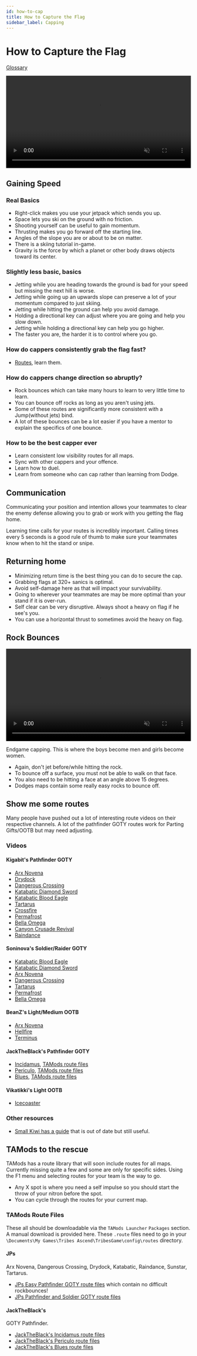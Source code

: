 ```yaml
---
id: how-to-cap
title: How to Capture the Flag
sidebar_label: Capping
---
```

# How to Capture the Flag

[Glossary](guide-quick#glossary)

<video width="100%" height="auto" autoplay="true" muted loop preload="metadata">
  <source src="/video/cap-arx-back.webm" type="video/webm"></source>Your browser does not support .webm video.
</video>

## Gaining Speed
### Real Basics
<!-- TODO Move to guide-movement -->
- Right-click makes you use your jetpack which sends you up.
- Space lets you ski on the ground with no friction.
- Shooting yourself can be useful to gain momentum. 
- Thrusting makes you go forward off the starting line.
- Angles of the slope you are or about to be on matter. 
- There is a skiing tutorial in-game.
- Gravity is the force by which a planet or other body draws objects toward its center.

### Slightly less basic, basics

- Jetting while you are heading towards the ground is bad for your speed but missing the next hill is worse.
- Jetting while going up an upwards slope can preserve a lot of your momentum compared to just skiing.
- Jetting while hitting the ground can help you avoid damage.
- Holding a directional key can adjust where you are going and help you slow down.
- Jetting while holding a directional key can help you go higher.
- The faster you are, the harder it is to control where you go.

### How do cappers consistently grab the flag fast?
- [Routes](how-to-cap#show-me-some-routes), learn them. 

### How do cappers change direction so abruptly? 
- Rock bounces which can take many hours to learn to very little time to learn.
- You can bounce off rocks as long as you aren't using jets. 
- Some of these routes are significantly more consistent with a Jump(without jets) bind.
- A lot of these bounces can be a lot easier if you have a mentor to explain the specifics of one bounce.

### How to be the best capper ever
- Learn consistent low visibility routes for all maps.
- Sync with other cappers and your offence.
- Learn how to duel.
- Learn from someone who can cap rather than learning from Dodge.

## Communication
Communicating your position and intention allows your teammates to clear the enemy defense allowing you to grab or work with you getting the flag home.

Learning time calls for your routes is incredibly important. Calling times every 5 seconds is a good rule of thumb to make sure your teammates know when to hit the stand or snipe.

## Returning home
- Minimizing return time is the best thing you can do to secure the cap.
- Grabbing flags at 320+ sanics is optimal. 
- Avoid self-damage here as that will impact your survivability. 
- Going to wherever your teammates are may be more optimal than your stand if it is over-run.
- Self clear can be very disruptive. Always shoot a heavy on flag if he see's you.
- You can use a horizontal thrust to sometimes avoid the heavy on flag.

## Rock Bounces

<video width="100%" height="auto" autoplay="true" muted loop preload="metadata">
  <source src="/video/kata-ds-bounce.webm" type="video/webm"></source>Your browser does not support .webm video.
</video>

Endgame capping. This is where the boys become men and girls become women.

- Again, don't jet before/while hitting the rock.
- To bounce off a surface, you must not be able to walk on that face.
- You also need to be hitting a face at an angle above 15 degrees.
- Dodges maps contain some really easy rocks to bounce off. 

## Show me some routes
Many people have pushed out a lot of interesting route videos on their respective channels. A lot of the pathfinder GOTY routes work for Parting Gifts/OOTB but may need adjusting.

<!--- TODO Commenting out as incomplete.
### Map Index
- [Arx Novena](capping/how-to-cap-arx-novena)
- [Bella Omega](capping/how-to-cap-bella-omega)
- [Blueshift](capping/how-to-cap-blueshift)
- [Crossfire](capping/how-to-cap-crossfire)
- [Canyon Crusade Revival](capping/how-to-cap-canyon-crusade-revival)
- [Dangerous Crossing](capping/how-to-cap-dangerous-crossing)
- [Drydock](capping/how-to-cap-drydock)
- [Hellfire](capping/how-to-cap-hellfire)
- [Ice Coaster](capping/how-to-cap-ice-coaster)
- [Katabatic](capping/how-to-cap-katabatic)
- [Perdition](capping/how-to-cap-perdition)
- [Permafrost](capping/how-to-cap-permafrost)
- [Raindance](capping/how-to-cap-raindance)
- [Stonehenge](capping/how-to-cap-stonehenge)
- [Sunstar](capping/how-to-cap-sunstar)
- [Tartarus](capping/how-to-cap-tartarus)
- [Temple Ruins](capping/how-to-cap-temple-ruins)
- [Terminus](capping/how-to-cap-terminus)
-->
### Videos
#### Kigabit's Pathfinder GOTY
- [Arx Novena](http://www.youtube.com/playlist?list=PLor2TDMmuFQwnmNLx9nuUsGSDmibNCCou)
- [Drydock](http://www.youtube.com/playlist?list=PLor2TDMmuFQxmii8JNoFdInjV5i1HcBaW)
- [Dangerous Crossing](http://www.youtube.com/playlist?list=PLor2TDMmuFQzpmX0wu4jpE4Va6G8nkcjk)
- [Katabatic Diamond Sword](http://www.youtube.com/playlist?list=PLor2TDMmuFQz9ev1X4UWm3jFcvEx5mvhq)
- [Katabatic Blood Eagle](http://www.youtube.com/playlist?list=PLor2TDMmuFQzShkKJSFmls9ZefKRwG5aZ)
- [Tartarus](http://www.youtube.com/playlist?list=PLor2TDMmuFQxGmWe7CLKvHXfcrwa4vSRY)
- [Crossfire](http://www.youtube.com/playlist?list=PLor2TDMmuFQxgVQlVt952XjigViEbwM5t)
- [Permafrost](http://www.youtube.com/playlist?list=PLor2TDMmuFQxq5zzhKwk92G1aiXiIDZEp)
- [Bella Omega](http://www.youtube.com/playlist?list=PLor2TDMmuFQx60qYp3XsqAPkTxEg3cOL3)
- [Canyon Crusade Revival](http://www.youtube.com/playlist?list=PLor2TDMmuFQyTwG_3Vyby0sfdBOLeGu2r)
- [Raindance](http://www.youtube.com/playlist?list=PLor2TDMmuFQzP3wBliilpmDv9rhKb6Uk0)

#### Soninova's Soldier/Raider GOTY
- [Katabatic Blood Eagle](http://www.youtube.com/watch?v=pGia8sVounA)
- [Katabatic Diamond Sword](http://www.youtube.com/watch?v=bvrvCprj7oo)
- [Arx Novena](http://www.youtube.com/watch?v=9Mz8exyhBrs)
- [Dangerous Crossing](http://www.youtube.com/watch?v=W6fBtEe4938)
- [Tartarus](http://www.youtube.com/watch?v=yEL3d1gN4iQ)
- [Permafrost](http://www.youtube.com/watch?v=8EXJsaZPNeY)
- [Bella Omega](https://youtu.be/_XGpuNuo6Zo)

#### BeanZ's Light/Medium OOTB
- [Arx Novena](https://youtu.be/CahvqJRwoWA)
- [Hellfire](https://youtu.be/5NKH5JEvOoA)
- [Terminus](https://youtu.be/07SAYWskQ6s)

#### JackTheBlack's Pathfinder GOTY
- [Incidamus](https://youtu.be/-SerjnmOvns), [TAMods route files](/routes/jacktheblacks-blues-routes.zip)
- [Periculo](https://youtu.be/izQGpW2qAc8), [TAMods route files](/routes/jacktheblacks-periculo-routes.zip)
- [Blues](https://youtu.be/I_VKMFYgrgA), [TAMods route files](/routes/jacktheblacks-blues-routes.zip)

#### Vikatikki's Light OOTB
- [Icecoaster](https://youtu.be/JShaimqA-MU)

### Other resources
- [Small Kiwi has a guide](https://youtu.be/5aoD0HuefiU) that is out of date but still useful.

## TAMods to the rescue
TAMods has a route library that will soon include routes for all maps. Currently missing quite a few and some are only for specific sides. Using the F1 menu and selecting routes for your team is the way to go. 

- Any X spot is where you need a self impulse so you should start the throw of your nitron before the spot. 
- You can cycle through the routes for your current map.

### TAMods Route Files
These all should be downloadable via the `TAMods Launcher` `Packages` section. A manual download is provided here. These `.route` files need to go in your `\Documents\My Games\Tribes Ascend\TribesGame\config\routes` directory.
#### JPs
Arx Novena, Dangerous Crossing, Drydock, Katabatic, Raindance, Sunstar, Tartarus.
- [JPs Easy Pathfinder GOTY route files](/routes/jps-easy-pathfinder-goty-routes.zip) which contain no difficult rockbounces!
- [JPs Pathfinder and Soldier GOTY route files](/routes/jps-pathfinder-soldier-goty-routes.zip)
#### JackTheBlack's
GOTY Pathfinder.
- [JackTheBlack's Incidamus route files](/routes/jacktheblacks-blues-routes.zip)
- [JackTheBlack's Periculo route files](/routes/jacktheblacks-periculo-routes.zip)
- [JackTheBlack's Blues route files](/routes/jacktheblacks-blues-routes.zip)
